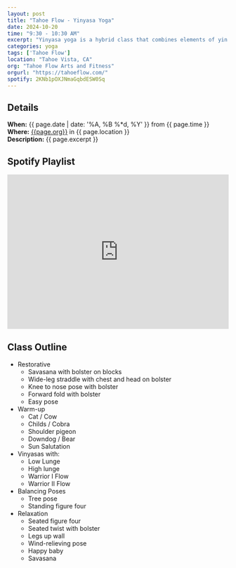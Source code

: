 ```yaml
---
layout: post
title: "Tahoe Flow - Yinyasa Yoga"
date: 2024-10-20
time: "9:30 - 10:30 AM" 
excerpt: "Yinyasa yoga is a hybrid class that combines elements of yin and vinyasa yoga. The class begins with restorative postures to stretch the fascia (a thin layer of connective tissue that supports the body's organs). Then, we warm the body with subtle movements and incorporate sun salutations and standing poses to build strength, flexibility, and balance. This is a relaxed flow class appropriate for all levels and abilities. Yinyasa will leave you feeling calm and energized."
categories: yoga
tags: ['Tahoe Flow']
location: "Tahoe Vista, CA"
org: "Tahoe Flow Arts and Fitness"
orgurl: "https://tahoeflow.com/"
spotify: 2KNb1pOXJNmaGqbdESW0Sq
---
```


## Details

**When:** {{ page.date | date: '%A, %B %*d, %Y' }} from {{ page.time }}    
**Where:** [{{page.org}}]({{page.orgurl}}) in {{ page.location }}   
**Description:** {{ page.excerpt }}   


## Spotify Playlist

<iframe style="border*radius:12px" src="https://open.spotify.com/embed/playlist/{{ page.spotify }}?utm_source=generator" width="100%" height="352" frameBorder="0" allowfullscreen="" allow="autoplay; clipboard*write; encrypted*media; fullscreen; picture*in*picture" loading="lazy"></iframe>  


## Class Outline

- Restorative 
	- Savasana with bolster on blocks 
	- Wide-leg straddle with chest and head on bolster
	- Knee to nose pose with bolster
	- Forward fold with bolster
	- Easy pose 
- Warm-up
	- Cat / Cow
	- Childs / Cobra
	- Shoulder pigeon
	- Downdog / Bear
	- Sun Salutation
- Vinyasas with:
	- Low Lunge
	- High lunge
	- Warrior I Flow
	- Warrior II Flow
- Balancing Poses	
	- Tree pose
	- Standing figure four
- Relaxation
	- Seated figure four
	- Seated twist with bolster
	- Legs up wall
	- Wind-relieving pose
	- Happy baby
	- Savasana	
